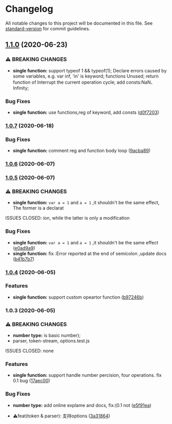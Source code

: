 # Changelog

All notable changes to this project will be documented in this file. See [standard-version](https://github.com/conventional-changelog/standard-version) for commit guidelines.

## [1.1.0](https://github.com/yzw7489757/ceval/compare/v1.0.7...v1.1.0) (2020-06-23)


### ⚠ BREAKING CHANGES

* **single function:** support typeof 1 && typeof(1); Declare errors caused by some variables, e.g. var inf, 'in' is
keyword; functions Unused; return function of Interrupt the current operation cycle;
 add
consts:NaN、Infinity;

### Bug Fixes

* **single function:** use functions,reg of keyword, add consts ([d0f7203](https://github.com/yzw7489757/ceval/commit/d0f72032fb6d1b1e97926d6ae9c2a9449b4f16bd))

### [1.0.7](https://github.com/yzw7489757/ceval/compare/v1.0.6...v1.0.7) (2020-06-18)


### Bug Fixes

* **single function:** comment reg and function body loop ([9acba89](https://github.com/yzw7489757/ceval/commit/9acba89bd4125344d2c97892440ee20a0cd5a020))

### [1.0.6](https://github.com/yzw7489757/ceval/compare/v1.0.5...v1.0.6) (2020-06-07)

### [1.0.5](https://github.com/yzw7489757/ceval/compare/v1.0.4...v1.0.5) (2020-06-07)


### ⚠ BREAKING CHANGES

* **single function:** `var a = 1` and `a = 1` ,it shouldn't be the same effect, The former is a declarat

ISSUES CLOSED:  ion, while the latter is only a modification

### Bug Fixes

* **single function:** `var a = 1` and `a = 1` ,it shouldn't be the same effect ([e0ad9a9](https://github.com/yzw7489757/ceval/commit/e0ad9a98b468f26d33c3e3114bdc0a20cabd15a5))
* **single function:** fix :Error reported at the end of semicolon ,update docs ([b41b7b7](https://github.com/yzw7489757/ceval/commit/b41b7b781817bc3e8f4312f0fbcb699b3eed31bc))

### [1.0.4](https://github.com/yzw7489757/ceval/compare/v1.0.3...v1.0.4) (2020-06-05)


### Features

* **single function:** support custom opeartor function ([b97246b](https://github.com/yzw7489757/ceval/commit/b97246bfdcf08b61b6c5690697f49ebbef327392))

### 1.0.3 (2020-06-05)


### ⚠ BREAKING CHANGES

* **number type:** is basic number);
* parser, token-stream, options.test.js

ISSUES CLOSED:  none

### Features

* **single function:** support handle number percision, four operations. fix 0.1 bug ([17aec00](https://github.com/yzw7489757/ceval/commit/17aec009d29ddf6a8c132a56dc5eb2aa36aa5192))


### Bug Fixes

* **number type:** add online explame and docs, fix:(0.1 not ([e5f91ea](https://github.com/yzw7489757/ceval/commit/e5f91ea4bbc65a0a2bca5e3fbec7ce9976c837e5))


* ⚠️feat(token & parser): 支持options ([3a31864](https://github.com/yzw7489757/ceval/commit/3a318649c75a9f4cbac8a8f353d550407715fd3f))
